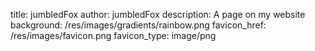 title: jumbledFox
author: jumbledFox
description: A page on my website
background: /res/images/gradients/rainbow.png
favicon_href: /res/images/favicon.png
favicon_type: image/png